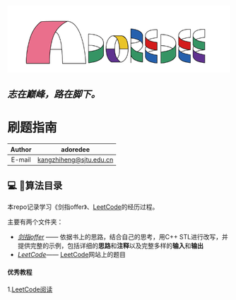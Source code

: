 <div align =center><img src="https://github.com/kangzhiheng/GuideOfProgram/blob/master/src/adoredee.png"/></div>

## **_志在巅峰，路在脚下。_**

# 刷题指南

 Author | adoredee
 :-: | :-:
 E-mail | kangzhiheng@sjtu.edu.cn

## :computer: :bookmark_tabs:算法目录

本repo记录学习《剑指offer》、[LeetCode](https://leetcode-cn.com)的经历过程。

主要有两个文件夹：

- *[剑指offer](https://github.com/kangzhiheng/GuideOfProgram/tree/master/%E5%89%91%E6%8C%87offer)* —— 依据书上的思路，结合自己的思考，用C++ STL进行改写，并提供完整的示例，包括详细的**思路**和**注释**以及完整多样的**输入**和**输出**
- *[LeetCode](https://github.com/kangzhiheng/GuideOfProgram/tree/master/LeetCode)*—— [LeetCode](https://leetcode-cn.com)网站上的题目

#### 优秀教程

1.[LeetCode阅读](https://leetcode-cn.com/articles)